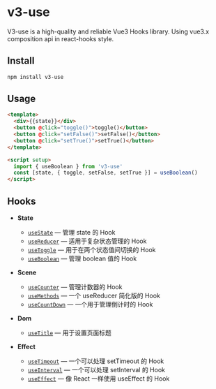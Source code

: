 # v3-use

V3-use is a high-quality and reliable Vue3 Hooks library. Using vue3.x composition api in react-hooks style.

## Install

```sh
npm install v3-use
```

## Usage

```html
<template>
  <div>{{state}}</div>
  <button @click="toggle()">toggle()</button>
  <button @click="setFalse()">setFalse()</button>
  <button @click="setTrue()">setTrue()</button>
</template>

<script setup>
  import { useBoolean } from 'v3-use'
  const [state, { toggle, setFalse, setTrue }] = useBoolean()
</script>
```

## Hooks

- **State**

  - [`useState`](/useState) &mdash; 管理 state 的 Hook
  - [`useReducer`](/useReducer) &mdash; 适用于复杂状态管理的 Hook
  - [`useToggle`](/useToggle) &mdash; 用于在两个状态值间切换的 Hook
  - [`useBoolean`](/useBoolean) &mdash; 管理 boolean 值的 Hook

- **Scene**

  - [`useCounter`](/useCounter) &mdash; 管理计数器的 Hook
  - [`useMethods`](/useMethods) &mdash; 一个 useReducer 简化版的 Hook
  - [`useCountDown`](/useCountDown) &mdash; 一个用于管理倒计时的 Hook

- **Dom**

  - [`useTitle`](/useTitle) &mdash; 用于设置页面标题

- **Effect**
  - [`useTimeout`](/useTimeout) &mdash; 一个可以处理 setTimeout 的 Hook
  - [`useInterval`](/useInterval) &mdash; 一个可以处理 setInterval 的 Hook
  - [`useEffect`](/useEffect) &mdash; 像 React 一样使用 useEffect 的 Hook
